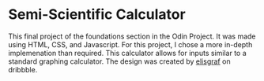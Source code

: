 # Semi-Scientific Calculator
This final project of the foundations section in the Odin Project. It was made using HTML, CSS, and Javascript. For this project, I chose a more in-depth implemenation than required. This calculator allows for inputs similar to a standard graphing calculator. The design was created by [elisgraf](https://dribbble.com/shots/9631225--Design-for-DailyUi-Day004-Calculator?utm_source=Clipboard_Shot&utm_campaign=eilsgraff&utm_content=%23Design%20for%20%23DailyUi%20%23Day004%20%23Calculator&utm_medium=Social_Share&utm_source=Clipboard_Shot&utm_campaign=eilsgraff&utm_content=%23Design%20for%20%23DailyUi%20%23Day004%20%23Calculator&utm_medium=Social_Share) on dribbble.
